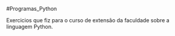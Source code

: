 #Programas_Python

Exercicios que fiz para o curso de extensão da faculdade sobre a linguagem Python.

